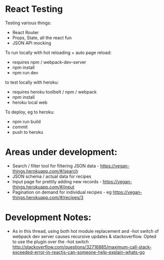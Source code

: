 React Testing
=====================
Testing various things:
- React Router
- Props, State, all the react fun
- JSON API mocking

To run locally with hot reloading + auto page reload:
- requires npm / webpack-dev-server
- npm install
- npm run dev

to test locally with heroku:
- requires heroku toolbelt / npm / webpack
- npm install
- heroku local web

To deploy, eg to heroku:
- npm run build
- commit
- push to heroku

Areas under development:
=====================
- Search / filter tool for filtering JSON data - https://vegan-things.herokuapp.com/#/search
- JSON schema / actual data for recipes
- Input page for prettily adding new records - https://vegan-things.herokuapp.com/#/input
- Pagination on demand for individual recipes - eg https://vegan-things.herokuapp.com/#/recipes/3

Development Notes:
=====================
- As in this thread, using both hot module replacement and -hot switch of webpack dev server causes recursive updates & stackoverflow. Opted to use the plugin over the -hot switch http://stackoverflow.com/questions/32716885/maximum-call-stack-exceeded-error-in-reactjs-can-someone-help-explain-whats-go